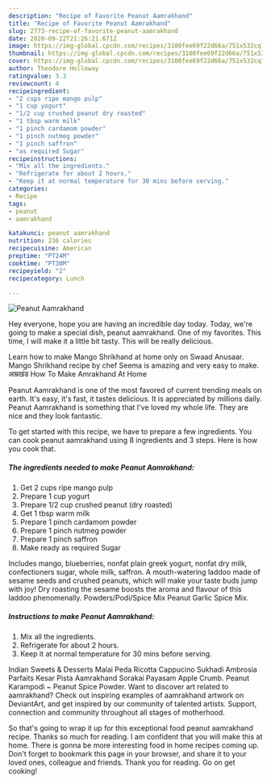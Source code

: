 ```yaml
---
description: "Recipe of Favorite Peanut Aamrakhand"
title: "Recipe of Favorite Peanut Aamrakhand"
slug: 2773-recipe-of-favorite-peanut-aamrakhand
date: 2020-09-22T21:26:21.671Z
image: https://img-global.cpcdn.com/recipes/3100fee69f22d66a/751x532cq70/peanut-aamrakhand-recipe-main-photo.jpg
thumbnail: https://img-global.cpcdn.com/recipes/3100fee69f22d66a/751x532cq70/peanut-aamrakhand-recipe-main-photo.jpg
cover: https://img-global.cpcdn.com/recipes/3100fee69f22d66a/751x532cq70/peanut-aamrakhand-recipe-main-photo.jpg
author: Theodore Holloway
ratingvalue: 3.3
reviewcount: 4
recipeingredient:
- "2 cups ripe mango pulp"
- "1 cup yogurt"
- "1/2 cup crushed peanut dry roasted"
- "1 tbsp warm milk"
- "1 pinch cardamom powder"
- "1 pinch nutmeg powder"
- "1 pinch saffron"
- "as required Sugar"
recipeinstructions:
- "Mix all the ingredients."
- "Refrigerate for about 2 hours."
- "Keep it at normal temperature for 30 mins before serving."
categories:
- Recipe
tags:
- peanut
- aamrakhand

katakunci: peanut aamrakhand 
nutrition: 236 calories
recipecuisine: American
preptime: "PT24M"
cooktime: "PT30M"
recipeyield: "2"
recipecategory: Lunch

---
```



![Peanut Aamrakhand](https://img-global.cpcdn.com/recipes/3100fee69f22d66a/751x532cq70/peanut-aamrakhand-recipe-main-photo.jpg)

Hey everyone, hope you are having an incredible day today. Today, we're going to make a special dish, peanut aamrakhand. One of my favorites. This time, I will make it a little bit tasty. This will be really delicious.

Learn how to make Mango Shrikhand at home only on Swaad Anusaar. Mango Shrikhand recipe by chef Seema is amazing and very easy to make. आम्रखंड How To Make Amrakhand At Home

Peanut Aamrakhand is one of the most favored of current trending meals on earth. It's easy, it's fast, it tastes delicious. It is appreciated by millions daily. Peanut Aamrakhand is something that I've loved my whole life. They are nice and they look fantastic.


To get started with this recipe, we have to prepare a few ingredients. You can cook peanut aamrakhand using 8 ingredients and 3 steps. Here is how you cook that.

<!--inarticleads1-->

##### The ingredients needed to make Peanut Aamrakhand:

1. Get 2 cups ripe mango pulp
1. Prepare 1 cup yogurt
1. Prepare 1/2 cup crushed peanut (dry roasted)
1. Get 1 tbsp warm milk
1. Prepare 1 pinch cardamom powder
1. Prepare 1 pinch nutmeg powder
1. Prepare 1 pinch saffron
1. Make ready as required Sugar


Includes mango, blueberries, nonfat plain greek yogurt, nonfat dry milk, confectioners sugar, whole milk, saffron. A mouth-watering laddoo made of sesame seeds and crushed peanuts, which will make your taste buds jump with joy! Dry roasting the sesame boosts the aroma and flavour of this laddoo phenomenally. Powders/Podi/Spice Mix Peanut Garlic Spice Mix. 

<!--inarticleads2-->

##### Instructions to make Peanut Aamrakhand:

1. Mix all the ingredients.
1. Refrigerate for about 2 hours.
1. Keep it at normal temperature for 30 mins before serving.


Indian Sweets &amp; Desserts Malai Peda Ricotta Cappucino Sukhadi Ambrosia Parfaits Kesar Pista Aamrakhand Sorakai Payasam Apple Crumb. Peanut Karampodi ~ Peanut Spice Powder. Want to discover art related to aamrakhand? Check out inspiring examples of aamrakhand artwork on DeviantArt, and get inspired by our community of talented artists. Support, connection and community throughout all stages of motherhood. 

So that's going to wrap it up for this exceptional food peanut aamrakhand recipe. Thanks so much for reading. I am confident that you will make this at home. There is gonna be more interesting food in home recipes coming up. Don't forget to bookmark this page in your browser, and share it to your loved ones, colleague and friends. Thank you for reading. Go on get cooking!
